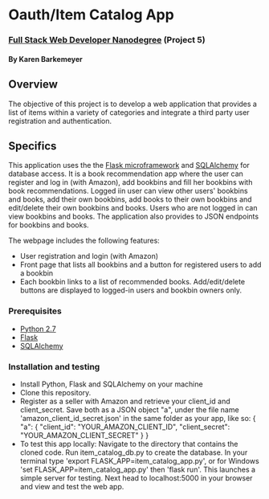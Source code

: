 # Oauth/Item Catalog App
### [Full Stack Web Developer Nanodegree](https://classroom.udacity.com/nanodegrees/nd004/syllabus) (Project 5)
#### By Karen Barkemeyer ####

## Overview
The objective of this project is to develop a web application that provides a list of items within a variety of categories and integrate a third party user registration and authentication.

## Specifics
This application uses the the [Flask microframework](http://flask.pocoo.org/) and [SQLAlchemy](https://www.sqlalchemy.org/) for database access. 
It is a book recommendation app where the user can register and log in (with Amazon), add bookbins and fill her bookbins with book recommendations. Logged iin user can view other users' bookbins and books, add their own bookbins, add books to their own bookbins and edit/delete their own bookbins and books. Users who are not logged in can view bookbins and books.
The application also provides to JSON endpoints for bookbins and books.

The webpage includes the following features:
* User registration and login (with Amazon)
* Front page that lists all bookbins and a button for registered users to add a bookbin
* Each bookbin links to a list of recommended books. Add/edit/delete buttons are displayed to logged-in users and bookbin owners only. 

### Prerequisites
* [Python 2.7](https://www.python.org/downloads/)
* [Flask](http://flask.pocoo.org/)
* [SQLAlchemy](https://www.sqlalchemy.org/)


### Installation and testing
* Install Python, Flask and SQLAlchemy on your machine
* Clone this repository.
* Register as a seller with Amazon and retrieve your client_id and client_secret. Save both as a JSON object "a", under the file name 'amazon_client_id_secret.json' in the same folder as your app, like so:
{
  "a": {
    "client_id": "YOUR_AMAZON_CLIENT_ID",
    "client_secret": "YOUR_AMAZON_CLIENT_SECRET"
  }
}
* To test this app locally:
Navigate to the directory that contains the cloned code. Run item_catalog_db.py to create the database. In your terminal type 'export FLASK_APP=item_catalog_app.py', or for Windows 'set FLASK_APP=item_catalog_app.py' then 'flask run'. This launches a simple server for testing. Next head to localhost:5000 in your browser and view and test the web app.



